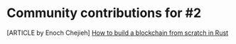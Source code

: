 # Community contributions for #2

[ARTICLE by Enoch Chejieh] [How to build a blockchain from scratch in Rust](https://coinsbench.com/how-to-build-a-blockchain-from-scratch-in-rust-9cedb59f8897)
